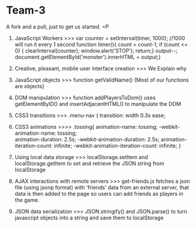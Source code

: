 Team-3
======

A fork and a pull, just to get us started. =P

1. JavaScript Workers   >>>
							var counter = setInterval(timer, 1000); //1000 will  run it every 1 second
							function timer(){
								count = count-1;
									if (count <= 0) {
									clearInterval(counter);
									window.alert('STOP');
									return;}
									output--;
									document.getElementById('monster').innerHTML = output;}

2. Creative, pleasant, mobile user interface creation  >>> We Explain why 

3. JavaScript objects   >>>   function getValidName()    {Most of our functions are objects}

4. DOM manipulation  >>> function addPlayersToDom() uses getElementByID() and insertAdjacentHTML() to manipulate the DOM

5. CSS3 transitions   >>>
								.menu-nav {
								transition: width 0.3s ease;

6. CSS3 animations    >>>>
								.tossing{
								animation-name: tossing;
								-webkit-animation-name: tossing;  
								animation-duration: 2.5s; 
								-webkit-animation-duration: 2.5s;
								animation-iteration-count: infinite;
								-webkit-animation-iteration-count: infinite;
								}

7. Using local data storage   >>>     localStorage.setItem and localStorage.getItem to set and retrieve the JSON string from localStorage

8. AJAX interactions with remote servers   >>> get-friends.js fetches a json file (using jsonp format) with 'friends' data from an external server, that data is then added to the page so users can add friends as players in the game.

9. JSON data serialization     >>>    JSON.stringify() and JSON.parse() to turn javascript objects into a string and save them to localStorage
